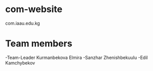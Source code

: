 # com-website
com.iaau.edu.kg
# Team members
-Team-Leader Kurmanbekova Elmira
-Sanzhar Zhenishbekuulu
-Edil Kamchybekov
